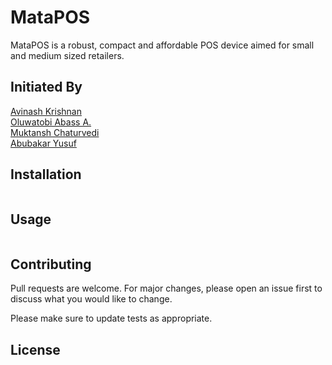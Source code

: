 # MataPOS

MataPOS is a robust, compact and affordable POS device aimed for small and medium sized retailers. 

## Initiated By

[Avinash Krishnan](https://github.com/avinashkrishnan2020)  
[Oluwatobi Abass A.](https://github.com/Tobiabass11)  
[Muktansh Chaturvedi](https://github.com/muktansh)  
[Abubakar Yusuf](https://github.com/fatherofcamels)


## Installation

```bash

```

## Usage

```cpp

```

## Contributing

Pull requests are welcome. For major changes, please open an issue first
to discuss what you would like to change.

Please make sure to update tests as appropriate.

## License
